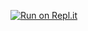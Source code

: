 [![Run on Repl.it](https://repl.it/badge/github/PaPi-Dev/Alucard-Selfbot-src)](https://repl.it/github/PaPi-Dev/Alucard-Selfbot-src)